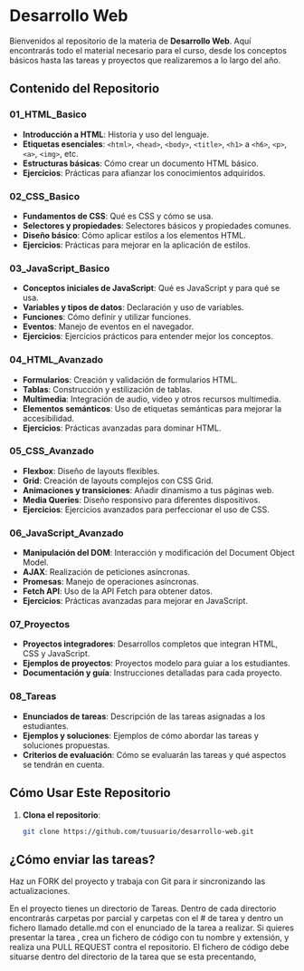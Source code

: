 # Desarrollo Web

Bienvenidos al repositorio de la materia de **Desarrollo Web**. Aquí encontrarás todo el material necesario para el curso, desde los conceptos básicos hasta las tareas y proyectos que realizaremos a lo largo del año.

## Contenido del Repositorio

### 01_HTML_Basico
- **Introducción a HTML**: Historia y uso del lenguaje.
- **Etiquetas esenciales**: `<html>`, `<head>`, `<body>`, `<title>`, `<h1>` a `<h6>`, `<p>`, `<a>`, `<img>`, etc.
- **Estructuras básicas**: Cómo crear un documento HTML básico.
- **Ejercicios**: Prácticas para afianzar los conocimientos adquiridos.

### 02_CSS_Basico
- **Fundamentos de CSS**: Qué es CSS y cómo se usa.
- **Selectores y propiedades**: Selectores básicos y propiedades comunes.
- **Diseño básico**: Cómo aplicar estilos a los elementos HTML.
- **Ejercicios**: Prácticas para mejorar en la aplicación de estilos.

### 03_JavaScript_Basico
- **Conceptos iniciales de JavaScript**: Qué es JavaScript y para qué se usa.
- **Variables y tipos de datos**: Declaración y uso de variables.
- **Funciones**: Cómo definir y utilizar funciones.
- **Eventos**: Manejo de eventos en el navegador.
- **Ejercicios**: Ejercicios prácticos para entender mejor los conceptos.

### 04_HTML_Avanzado
- **Formularios**: Creación y validación de formularios HTML.
- **Tablas**: Construcción y estilización de tablas.
- **Multimedia**: Integración de audio, video y otros recursos multimedia.
- **Elementos semánticos**: Uso de etiquetas semánticas para mejorar la accesibilidad.
- **Ejercicios**: Prácticas avanzadas para dominar HTML.

### 05_CSS_Avanzado
- **Flexbox**: Diseño de layouts flexibles.
- **Grid**: Creación de layouts complejos con CSS Grid.
- **Animaciones y transiciones**: Añadir dinamismo a tus páginas web.
- **Media Queries**: Diseño responsivo para diferentes dispositivos.
- **Ejercicios**: Ejercicios avanzados para perfeccionar el uso de CSS.

### 06_JavaScript_Avanzado
- **Manipulación del DOM**: Interacción y modificación del Document Object Model.
- **AJAX**: Realización de peticiones asíncronas.
- **Promesas**: Manejo de operaciones asíncronas.
- **Fetch API**: Uso de la API Fetch para obtener datos.
- **Ejercicios**: Prácticas avanzadas para mejorar en JavaScript.

### 07_Proyectos
- **Proyectos integradores**: Desarrollos completos que integran HTML, CSS y JavaScript.
- **Ejemplos de proyectos**: Proyectos modelo para guiar a los estudiantes.
- **Documentación y guía**: Instrucciones detalladas para cada proyecto.

### 08_Tareas
- **Enunciados de tareas**: Descripción de las tareas asignadas a los estudiantes.
- **Ejemplos y soluciones**: Ejemplos de cómo abordar las tareas y soluciones propuestas.
- **Criterios de evaluación**: Cómo se evaluarán las tareas y qué aspectos se tendrán en cuenta.

## Cómo Usar Este Repositorio

1. **Clona el repositorio**:
   ```bash
   git clone https://github.com/tuusuario/desarrollo-web.git

## ¿Cómo enviar las tareas?

Haz un FORK del proyecto y trabaja con Git para ir sincronizando las actualizaciones.

En el proyecto tienes un directorio de Tareas. Dentro de cada directorio encontrarás carpetas por parcial y carpetas con el # de tarea y dentro un fichero llamado detalle.md 
con el enunciado de la tarea a realizar.
Si quieres presentar la tarea , crea un fichero de código con tu nombre y extensión, 
y realiza una PULL REQUEST contra el repositorio.
El fichero de código debe situarse dentro del directorio de la tarea que se esta precentando,
